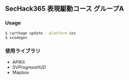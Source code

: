 ## SecHack365 表現駆動コース グループA

### Usage
``` bash
$ carthage update --platform ios
$ xcodegen
```

### 使用ライブラリ
- APIKit
- SVProgressHUD
- Mapbox